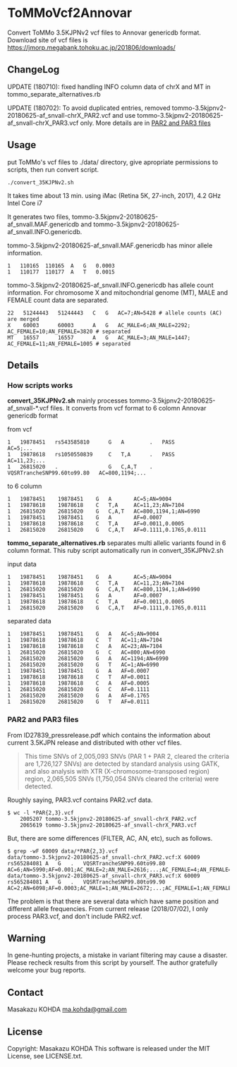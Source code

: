 # ToMMoVcf2Annovar
Convert ToMMo 3.5KJPNv2 vcf files to Annovar genericdb format. Download site of vcf files is https://jmorp.megabank.tohoku.ac.jp/201806/downloads/

## ChangeLog
UPDATE (180710): fixed handling INFO column data of chrX and MT in tommo_separate_alternatives.rb

UPDATE (180702): To avoid duplicated entries, removed tommo-3.5kjpnv2-20180625-af_snvall-chrX_PAR2.vcf and use tommo-3.5kjpnv2-20180625-af_snvall-chrX_PAR3.vcf only. More details are in [PAR2 and PAR3 files](https://github.com/makohda/ToMMoVcf2Annovar#par2-and-par3-files)

## Usage
put ToMMo's vcf files to ./data/ directory, give apropriate permissions to scripts, then run convert script.

`./convert_35KJPNv2.sh`

It takes time about 13 min. using iMac (Retina 5K, 27-inch, 2017), 4.2 GHz Intel Core i7


It generates two files, tommo-3.5kjpnv2-20180625-af_snvall.MAF.genericdb and tommo-3.5kjpnv2-20180625-af_snvall.INFO.genericdb.

tommo-3.5kjpnv2-20180625-af_snvall.MAF.genericdb has minor allele information.

    1   110165  110165  A   G   0.0003
    1   110177  110177  A   T   0.0015

tommo-3.5kjpnv2-20180625-af_snvall.INFO.genericdb has allele count information. For chromosome X and mitochondrial genome (MT), MALE and FEMALE count data are separated.

    22   51244443   51244443   C   G   AC=7;AN=5428 # allele counts (AC) are merged
    X    60003      60003      A   G   AC_MALE=6;AN_MALE=2292; AC_FEMALE=10;AN_FEMALE=3820 # separated
    MT   16557      16557      A   G   AC_MALE=3;AN_MALE=1447; AC_FEMALE=11;AN_FEMALE=1005 # separated

## Details
### How scripts works
**convert_35KJPNv2.sh** mainly processes tommo-3.5kjpnv2-20180625-af_snvall-*.vcf files. It converts from vcf format to 6 colomn Annovar genericdb format

from vcf

    1   19878451   rs543585810      G   A        .   PASS                         AC=5;...
    1   19878618   rs1050550839     C   T,A      .   PASS                         AC=11,23;...
    1   26815020   .                G   C,A,T    .   VQSRTrancheSNP99.60to99.80   AC=800,1194;...

to 6 column

    1   19878451    19878451    G   A       AC=5;AN=9004
    1   19878618    19878618    C   T,A     AC=11,23;AN=7104
    1   26815020    26815020    G   C,A,T   AC=800,1194,1;AN=6990
    1   19878451    19878451    G   A       AF=0.0007
    1   19878618    19878618    C   T,A     AF=0.0011,0.0005
    1   26815020    26815020    G   C,A,T   AF=0.1111,0.1765,0.0111

**tommo_separate_alternatives.rb** separates multi allelic variants found in 6 column format. This ruby script automatically run in convert_35KJPNv2.sh

input data

    1   19878451    19878451    G   A       AC=5;AN=9004
    1   19878618    19878618    C   T,A     AC=11,23;AN=7104
    1   26815020    26815020    G   C,A,T   AC=800,1194,1;AN=6990
    1   19878451    19878451    G   A       AF=0.0007
    1   19878618    19878618    C   T,A     AF=0.0011,0.0005
    1   26815020    26815020    G   C,A,T   AF=0.1111,0.1765,0.0111

separated data

    1   19878451    19878451    G   A   AC=5;AN=9004
    1   19878618    19878618    C   T   AC=11;AN=7104
    1   19878618    19878618    C   A   AC=23;AN=7104
    1   26815020    26815020    G   C   AC=800;AN=6990
    1   26815020    26815020    G   A   AC=1194;AN=6990
    1   26815020    26815020    G   T   AC=1;AN=6990
    1   19878451    19878451    G   A   AF=0.0007
    1   19878618    19878618    C   T   AF=0.0011
    1   19878618    19878618    C   A   AF=0.0005
    1   26815020    26815020    G   C   AF=0.1111
    1   26815020    26815020    G   A   AF=0.1765
    1   26815020    26815020    G   T   AF=0.0111

### PAR2 and PAR3 files
From ID27839_pressrelease.pdf which contains the information about current 3.5KJPN release and distributed with other vcf files.

> This time SNVs of 2,005,093 SNVs (PAR 1 + PAR 2, cleared the criteria are 1,726,127 SNVs) are detected by standard analysis using GATK, and also analysis with XTR (X-chromosome-transposed region) region, 2,065,505 SNVs (1,750,054 SNVs cleared the criteria) were detected.

Roughly saying, PAR3.vcf contains PAR2.vcf data.

```
$ wc -l *PAR{2,3}.vcf
    2005207 tommo-3.5kjpnv2-20180625-af_snvall-chrX_PAR2.vcf
    2065619 tommo-3.5kjpnv2-20180625-af_snvall-chrX_PAR3.vcf
```

But, there are some differences (FILTER, AC, AN, etc), such as follows.

```
$ grep -wF 60009 data/*PAR{2,3}.vcf
data/tommo-3.5kjpnv2-20180625-af_snvall-chrX_PAR2.vcf:X 60009   rs565284081 A   G   .   VQSRTrancheSNP99.60to99.80  AC=6;AN=5990;AF=0.001;AC_MALE=2;AN_MALE=2616;...;AC_FEMALE=4;AN_FEMALE=3374;...
data/tommo-3.5kjpnv2-20180625-af_snvall-chrX_PAR3.vcf:X 60009   rs565284081 A   G   .   VQSRTrancheSNP99.80to99.90  AC=2;AN=6098;AF=0.0003;AC_MALE=1;AN_MALE=2672;...;AC_FEMALE=1;AN_FEMALE=3426;...
```

The problem is that there are several data which have same position and different allele frequencies.
From current release (2018/07/02), I only process PAR3.vcf, and don't include PAR2.vcf.

## Warning
In gene-hunting projects, a mistake in variant filtering may cause a disaster. Please recheck results from this script by yourself. The author gratefully welcome your bug reports.

## Contact
Masakazu KOHDA ma.kohda@gmail.com

## License
Copyright: Masakazu KOHDA
This software is released under the MIT License, see LICENSE.txt.
